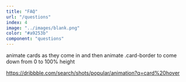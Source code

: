 ```yaml
---
title: "FAQ"
url: "/questions"
index: 4
image: "../images/blank.png"
color: "#a9253b"
component: "questions"
---
```


animate cards as they come in and then animate .card-border to come down from 0 to 100% height

https://dribbble.com/search/shots/popular/animation?q=card%20hover

